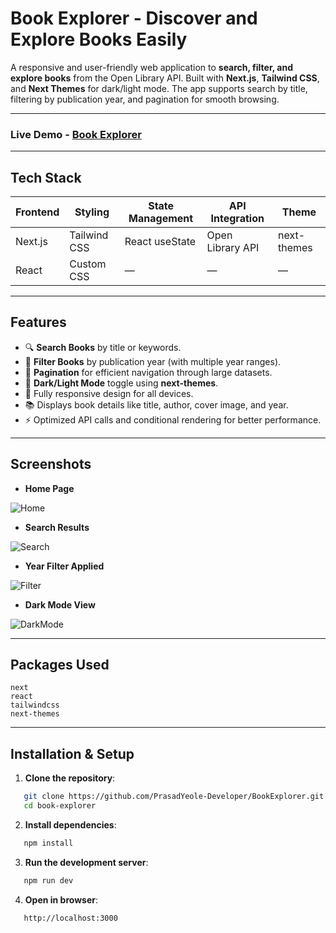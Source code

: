 # Book Explorer - Discover and Explore Books Easily

A responsive and user-friendly web application to **search, filter, and explore books** from the Open Library API. Built with **Next.js**, **Tailwind CSS**, and **Next Themes** for dark/light mode. The app supports search by title, filtering by publication year, and pagination for smooth browsing.

---

### Live Demo - [Book Explorer](https://book-explorer-puce.vercel.app/)

---

## Tech Stack

| Frontend       | Styling        | State Management | API Integration | Theme |
| -------------- | -------------- | ---------------- | --------------- | ----- |
| Next.js        | Tailwind CSS   | React useState   | Open Library API| next-themes |
| React          | Custom CSS     | —                | —               | —     |

---

## Features

- 🔍 **Search Books** by title or keywords.
- 📅 **Filter Books** by publication year (with multiple year ranges).
- 📄 **Pagination** for efficient navigation through large datasets.
- 🌙 **Dark/Light Mode** toggle using **next-themes**.
- 📱 Fully responsive design for all devices.
- 📚 Displays book details like title, author, cover image, and year.
- ⚡ Optimized API calls and conditional rendering for better performance.

---

## Screenshots

- **Home Page**

![Home](./assets/homepage.png)

- **Search Results**

![Search](./assets/searchresults.png)

- **Year Filter Applied**

![Filter](./assets/yearfilter.png)

- **Dark Mode View**

![DarkMode](./assets/darkmode.png)

---

## Packages Used

`next`  
`react`  
`tailwindcss`  
`next-themes`  

---

## Installation & Setup

1. **Clone the repository**:

```bash
   git clone https://github.com/PrasadYeole-Developer/BookExplorer.git
   cd book-explorer
```
2. **Install dependencies**:

```bash
   npm install
```

3. **Run the development server**:

```bash
   npm run dev
```
4. **Open in browser**:

```bash
   http://localhost:3000
```
